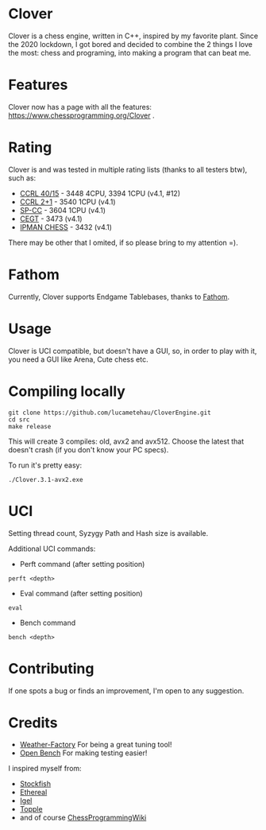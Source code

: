 # Clover

Clover is a chess engine, written in C++, inspired by my favorite plant. Since the 2020 lockdown, I got bored and decided to combine the 2 things I love the most: chess and programing, into making a program that can beat me.

# Features

Clover now has a page with all the features: https://www.chessprogramming.org/Clover .

# Rating

Clover is and was tested in multiple rating lists (thanks to all testers btw), such as:

- [CCRL 40/15](https://ccrl.chessdom.com/ccrl/4040/) - 3448 4CPU, 3394 1CPU (v4.1, #12)
- [CCRL 2+1](https://ccrl.chessdom.com/ccrl/404/) - 3540 1CPU (v4.1)
- [SP-CC](https://www.sp-cc.de/) - 3604 1CPU (v4.1)
- [CEGT](http://www.cegt.net/40_4_Ratinglist/40_4_single/rangliste.html) - 3473 (v4.1)
- [IPMAN CHESS](https://ipmanchess.yolasite.com/i7-11800h.php) - 3432 (v4.1)

There may be other that I omited, if so please bring to my attention =).

# Fathom

Currently, Clover supports Endgame Tablebases, thanks to [Fathom](https://github.com/jdart1/Fathom).

# Usage

Clover is UCI compatible, but doesn't have a GUI, so, in order to play with it, you need a GUI like Arena, Cute chess etc.

# Compiling locally

``` 
git clone https://github.com/lucametehau/CloverEngine.git
cd src
make release 
```

This will create 3 compiles: old, avx2 and avx512. Choose the latest that doesn't crash (if you don't know your PC specs).

To run it's pretty easy:
```
./Clover.3.1-avx2.exe
```

# UCI

Setting thread count, Syzygy Path and Hash size is available.

Additional UCI commands:

- Perft command (after setting position)

```
perft <depth>
```

- Eval command (after setting position)

```
eval
```

- Bench command
```
bench <depth>
```

# Contributing

If one spots a bug or finds an improvement, I'm open to any suggestion.

# Credits

- [Weather-Factory](https://github.com/dsekercioglu/weather-factory) For being a great tuning tool!
- [Open Bench](https://github.com/AndyGrant/OpenBench) For making testing easier!

I inspired myself from:

- [Stockfish](https://github.com/official-stockfish/Stockfish)
- [Ethereal](https://github.com/AndyGrant/Ethereal)
- [Igel](https://github.com/vshcherbyna/igel)
- [Topple](https://github.com/konsolas/ToppleChess)
- and of course [ChessProgrammingWiki](https://www.chessprogramming.org/Main_Page)
